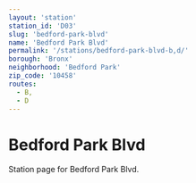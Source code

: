 ```yaml
---
layout: 'station'
station_id: 'D03'
slug: 'bedford-park-blvd'
name: 'Bedford Park Blvd'
permalink: '/stations/bedford-park-blvd-b,d/'
borough: 'Bronx'
neighborhood: 'Bedford Park'
zip_code: '10458'
routes:
  - B,
  - D
---
```

# Bedford Park Blvd

Station page for Bedford Park Blvd.
